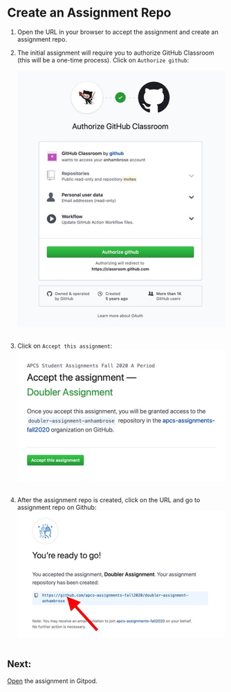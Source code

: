 # Create an Assignment Repo

1) Open the URL in your browser to accept the assignment and create an assignment repo.

2) The initial assignment will require you to authorize GitHub Classroom (this will be a one-time process). 
Click on `Authorize github`:
<br/><br/>![alt text](../images/authorize-classroom.jpg "Authorize Classroom")<br/><br/>

3) Click on `Accept this assignment`:
<br/>![alt text](../images/accept-assignment.jpg "Accept Assignment")<br/><br/>

4) After the assignment repo is created, click on the URL and go to assignment repo on Github:
<br/>![alt text](../images/ready-to-go.jpg "Ready to go")<br/><br/>

## Next: 
[Open](../../assignments/open-gitpod) the assignment in Gitpod.
